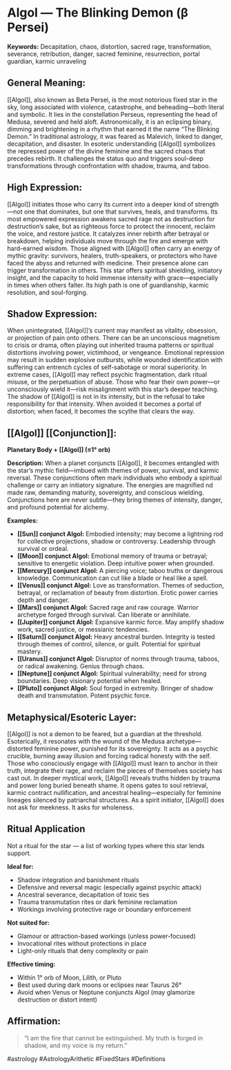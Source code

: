 #   Algol — The Blinking Demon (β Persei)

**Keywords:** Decapitation, chaos, distortion, sacred rage, transformation, severance, retribution, danger, sacred feminine, resurrection, portal guardian, karmic unraveling
## General Meaning:
[[Algol]], also known as Beta Persei, is the most notorious fixed star in the sky, long associated with violence, catastrophe, and beheading—both literal and symbolic.  It lies in the constellation Perseus, representing the head of Medusa, severed and held aloft.  Astronomically, it is an eclipsing binary, dimming and brightening in a rhythm that earned it the name “The Blinking Demon.”  In traditional astrology, it was feared as Malevich, linked to danger, decapitation, and disaster.  In esoteric understanding [[Algol]] symbolizes the repressed power of the divine feminine and the sacred chaos that precedes rebirth.  It challenges the status quo and triggers soul-deep transformations through confrontation with shadow, trauma, and taboo.

## High Expression:
[[Algol]] initiates those who carry its current into a deeper kind of strength—not one that dominates, but one that survives, heals, and transforms.  Its most empowered expression awakens sacred rage not as destruction for destruction’s sake, but as righteous force to protect the innocent, reclaim the voice, and restore justice.  It catalyzes inner rebirth after betrayal or breakdown, helping individuals move through the fire and emerge with hard-earned wisdom.  Those aligned with [[Algol]] often carry an energy of mythic gravity: survivors, healers, truth-speakers, or protectors who have faced the abyss and returned with medicine.  Their presence alone can trigger transformation in others.  This star offers spiritual shielding, initiatory insight, and the capacity to hold immense intensity with grace—especially in times when others falter.  Its high path is one of guardianship, karmic resolution, and soul-forging.
## Shadow Expression:
When unintegrated, [[Algol]]’s current may manifest as vitality, obsession, or projection of pain onto others.  There can be an unconscious magnetism to crisis or drama, often playing out inherited trauma patterns or spiritual distortions involving power, victimhood, or vengeance.  Emotional repression may result in sudden explosive outbursts, while wounded identification with suffering can entrench cycles of self-sabotage or moral superiority.  In extreme cases, [[Algol]] may reflect psychic fragmentation, dark ritual misuse, or the perpetuation of abuse.  Those who fear their own power—or unconsciously wield it—risk misalignment with this star’s deeper teaching.  The shadow of [[Algol]] is not in its intensity, but in the refusal to take responsibility for that intensity.  When avoided it becomes a portal of distortion; when faced, it becomes the scythe that clears the way.

## [[Algol]] [[Conjunction]]:

**Planetary Body + [[Algol]] (≤1° orb)**

**Description:**
When a planet conjuncts [[Algol]], it becomes entangled with the star’s mythic field—imbued with themes of power, survival, and karmic reversal.  These conjunctions often mark individuals who embody a spiritual challenge or carry an initiatory signature.  The energies are magnified nd made raw, demanding maturity, sovereignty, and conscious wielding.  Conjunctions here are never subtle—they bring themes of intensity, danger, and profound potential for alchemy.

**Examples:**
- **[[Sun]] conjunct Algol:** Embodied intensity; may become a lightning rod for collective projections, shadow or controversy.  Leadership through survival or ordeal.
- **[[Moon]] conjunct Algol:** Emotional memory of trauma or betrayal; sensitive to energetic violation.  Deep intuitive power when grounded.
- **[[Mercury]] conjunct Algol:** A piercing voice; taboo truths or dangerous knowledge.  Communication can cut like a blade or heal like a spell.
- **[[Venus]] conjunct Algol:** Love as transformation.  Themes of seduction, betrayal, or reclamation of beauty from distortion.  Erotic power carries depth and danger.
- **[[Mars]] conjunct Algol:** Sacred rage and raw courage.  Warrior archetype forged through survival.  Can liberate or annihilate.
- **[[Jupiter]] conjunct Algol:** Expansive karmic force.  May amplify shadow work, sacred justice, or messianic tendencies.
- **[[Saturn]] conjunct Algol:** Heavy ancestral burden.  Integrity is tested through themes of control, silence, or guilt.  Potential for spiritual mastery.
- **[[Uranus]] conjunct Algol:** Disruptor of norms through trauma, taboos, or radical awakening.  Genius through chaos.
- **[[Neptune]] conjunct Algol:** Spiritual vulnerability; need for strong boundaries.  Deep visionary potential when healed.
- **[[Pluto]] conjunct Algol:** Soul forged in extremity.  Bringer of shadow death and transmutation. Potent psychic force.

## Metaphysical/Esoteric Layer:
[[Algol]] is not a demon to be feared, but a guardian at the threshold.  Esoterically, it resonates with the wound of the Medusa archetype—distorted feminine power, punished for its sovereignty.  It acts as a psychic crucible, burning away illusion and forcing radical honesty with the self.  Those who consciously engage with [[Algol]] must learn to anchor in their truth, integrate their rage, and reclaim the pieces of themselves society has cast out.  In deeper mystical work, [[Algol]] reveals truths hidden by trauma and power long buried beneath shame.  It opens gates to soul retrieval, karmic contract nullification, and ancestral healing—especially for feminine lineages silenced by patriarchal structures.  As a spirit initiator, [[Algol]] does not ask for meekness.  It asks for wholeness.

## Ritual Application
Not a ritual for the star — a list of working types where this star lends support.

**Ideal for:**

- Shadow integration and banishment rituals
- Defensive and reversal magic (especially against psychic attack)
- Ancestral severance, decapitation of toxic ties
- Trauma transmutation rites or dark feminine reclamation
- Workings involving protective rage or boundary enforcement

**Not suited for:**

- Glamour or attraction-based workings (unless power-focused)
- Invocational rites without protections in place
- Light-only rituals that deny complexity or pain

**Effective timing:**

- Within 1° orb of Moon, Lilith, or Pluto
- Best used during dark moons or eclipses near Taurus 26°
- Avoid when Venus or Neptune conjuncts Algol (may glamorize destruction or distort intent)

## Affirmation:

> “I am the fire that cannot be extinguished.  My truth is forged in shadow, and my voice is my return.”

#astrology #AstrologyArithetic #FixedStars #Definitions 